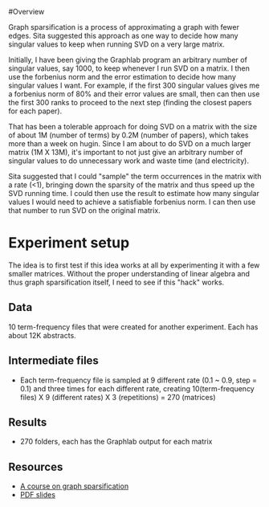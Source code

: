 #Overview

Graph sparsification is a process of approximating a graph with fewer edges. Sita suggested this approach as one way to decide how many singular values to keep when running SVD on a very large matrix.

Initially, I have been giving the Graphlab program an arbitrary number of singular values, say 1000, to keep whenever I run SVD on a matrix. I then use the forbenius norm and the error estimation to decide how many singular values I want. For example, if the first 300 singular values gives me a forbenius norm of 80% and their error values are small, then can then use the first 300 ranks to proceed to the next step (finding the closest papers for each paper).

That has been a tolerable approach for doing SVD on a matrix with the size of about 1M (number of terms) by 0.2M (number of papers), which takes more than a week on hugin. Since I am about to do SVD on a much larger matrix (1M X 13M), it's important to not just give an arbitrary number of singular values to do unnecessary work and waste time (and electricity).

Sita suggested that I could "sample" the term occurrences in the matrix with a rate (<1), bringing down the sparsity of the matrix and thus speed up the SVD running time. I could then use the result to estimate how many singular values I would need to achieve a satisfiable forbenius norm. I can then use that number to run SVD on the original matrix.

# Experiment setup

The idea is to first test if this idea works at all by experimenting it with a few smaller matrices. Without the proper understanding of linear algebra and thus graph sparsification itself, I need to see if this "hack" works.  

## Data

10 term-frequency files that were created for another experiment. Each has about 12K abstracts.  

## Intermediate files
- Each term-frequency file is sampled at 9 different rate (0.1 ~ 0.9, step = 0.1) and three times for each different rate, creating 10(term-frequency files) X 9 (different rates) X 3 (repetitions) = 270 (matrices)

## Results
- 270 folders, each has the Graphlab output for each matrix


## Resources
- [A course on graph sparsification](https://simons.berkeley.edu/talks/graph-sparsification)
- [PDF slides](http://www.cs.yale.edu/homes/spielman/TALKS/sparseWeiz.pdf)
